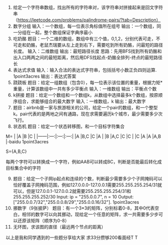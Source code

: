 1. 给定一个字符串数组，找出所有的字符串对，该字符串对拼接起来是回文字符串（https://leetcode.com/problems/palindrome-pairs/?tab=Description）
2. 数字分组
输入：一个数组，每一位表示角标值所在组号
输出：一个数组，同一分组在一起，整个数组保证字典序最小
3. 吃奶酪
题目：一个二维的数组，数组中有三个值，0,1,2，分别代表可走，不可走和奶酪，老鼠杰瑞要从左上走到右下，需要吃到所有奶酪，问最短的路径长度。
输入：二维数组
输出：最短路径长度
思路：先用BFS找到所有奶酪和出入口两两之间的最短距离，然后用DFS找起点-奶酪全排列-终点的最短路径长
4. 表达式求值
输入：输入合法的表达式字符串，包括括号小数正负四则运算. 1point3acres
输出：表达式答案
5. 跷跷板
题目：给定一组数组（包含0），每一位表示该位置的重量，根据力矩*重量，计算该数组中一共有多少平衡点
输入：一维数组
输出：平衡点个数
6. k拼接
题目：给定一个数组和一个数组k，从数组中选择最多k个数组，按原顺序组合，求能够组合的最大数字
输入：一维数组，k
输出：最大数字
7. 题目：airbnb是一家与旅游相关的公司，给定一个pair的数组，和一个整型k。pair代表的是两地之间有通路，现在求需要遍历k个城市，最少需要多少次飞行。
8. 状态机
题目：给定一个状态转移图，和一个目标字符集合

M=
| |A |B |C |
|——|:—:|:—:|:—:|
|A |B,C |C |A |
|B |A,C |C |C |
|C |A |A |A,B |-baidu 1point3acres

S={A,B,C}

每两个字符可以转换成一个字符，例如AAB可以转成BC，判断是否能最后转化成目标集合中的字符

9. 题目：给定一个子网ip起点和连续的个数，判断最少需要多少个子网掩码可以恰好覆盖子网掩码范围，例如127.0.0.0-127.0.0.1需要255.255.255.254/31就可以，但是127.0.0.1-127.0.0.2就需要255.255.255.254/31和255.255.255.252/30
Input: ip = "255.0.0.7", n = 10
Output: ["255.0.0.7/32","255.0.0.8/29","255.0.0.16/32"]. 1point3acres
10. 挪数字（9张披萨）
题目：有一个3*3的矩阵，分别标着0-8，其中0代表空白，相邻的数字可以向其挪动，现给定一个任意的矩阵，求一共需要多少步可以还原该矩阵（顺序为0-8）
11. 无环图，求该图的直径（最远两个节点的距离）

以上是我和同学遇到的一些题分享给大家
求33分攒够200看面经T T
